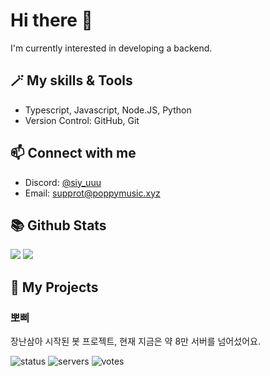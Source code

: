 # Hi there 👋

I'm currently interested in developing a backend.

## 🪄 My skills & Tools

- Typescript, Javascript, Node.JS, Python
- Version Control: GitHub, Git
  
## 📫 Connect with me

- Discord: [@siy_uuu](https://discord.com/users/353382954577297408)
- Email: supprot@poppymusic.xyz

## 📚 Github Stats

![](https://github-readme-stats.vercel.app/api?username=siy-uuu&show_icons=true&theme=dracula&hide_border=true&count_private=true)
![](https://github-readme-stats.vercel.app/api/top-langs/?username=siy-uuu&hide_border=true&langs_count=10&theme=dracula&layout=compact)

## 📃 My Projects

### 뽀삐

장난삼아 시작된 봇 프로젝트, 현재 지금은 약 8만 서버를 넘어섰어요.

![status](https://koreanbots.dev/api/widget/bots/status/896270994740764684.svg?icon=true&scale=1) 
![servers](https://koreanbots.dev/api/widget/bots/servers/896270994740764684.svg?icon=true&scale=1) 
![votes](https://koreanbots.dev/api/widget/bots/votes/896270994740764684.svg?icon=true&scale=1)
